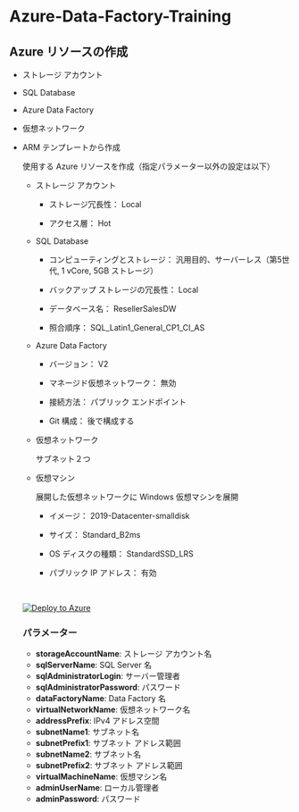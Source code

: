 # Azure-Data-Factory-Training

## Azure リソースの作成

- ストレージ アカウント

- SQL Database

- Azure Data Factory

- 仮想ネットワーク

- ARM テンプレートから作成

  使用する Azure リソースを作成（指定パラメーター以外の設定は以下）

  - ストレージ アカウント

    - ストレージ冗長性： Local

    - アクセス層： Hot

  - SQL Database

    - コンピューティングとストレージ： 汎用目的、サーバーレス（第5世代,  1 vCore, 5GB ストレージ）

    - バックアップ ストレージの冗長性： Local

    - データベース名： ResellerSalesDW

    - 照合順序： SQL_Latin1_General_CP1_CI_AS

  - Azure Data Factory

    - バージョン： V2

    - マネージド仮想ネットワーク： 無効

    - 接続方法： パブリック エンドポイント

    - Git 構成： 後で構成する

  - 仮想ネットワーク

    サブネット２つ

  - 仮想マシン

    展開した仮想ネットワークに Windows 仮想マシンを展開

    - イメージ： 2019-Datacenter-smalldisk

    - サイズ： Standard_B2ms

    - OS ディスクの種類： StandardSSD_LRS

    - パブリック IP アドレス： 有効

  <br />

  [![Deploy to Azure](https://aka.ms/deploytoazurebutton)](https://portal.azure.com/#create/Microsoft.Template/uri/https%3A%2F%2Fraw.githubusercontent.com%2Fhiroyay-ms%2FAzure-Data-Factory-Training%2Fmain%2Ftemplates%2Fdeploy-azure-resources.json)

  ### パラメーター
  - **storageAccountName**: ストレージ アカウント名
  - **sqlServerName**: SQL Server 名
  - **sqlAdministratorLogin**: サーバー管理者
  - **sqlAdministratorPassword**: パスワード
  - **dataFactoryName**: Data Factory 名
  - **virtualNetworkName**: 仮想ネットワーク名
  - **addressPrefix**: IPv4 アドレス空間
  - **subnetName1**: サブネット名
  - **subnetPrefix1**: サブネット アドレス範囲
  - **subnetName2**: サブネット名
  - **subnetPrefix2**: サブネット アドレス範囲
  - **virtualMachineName**: 仮想マシン名
  - **adminUserName**: ローカル管理者
  - **adminPassword**: パスワード
